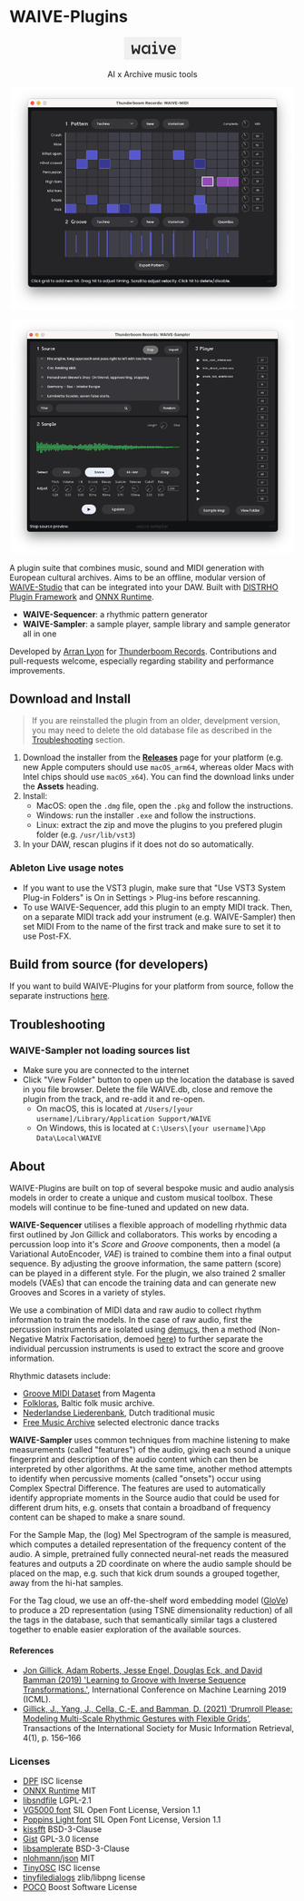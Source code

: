 # WAIVE-Plugins

<p align="center">
    <img src="assets/logo.png">
</p>
<p align="center">
    AI x Archive music tools
</p>

<p align="center">
    <img 
        src="assets/WAIVE_Sequencer.png" 
        width="500"
        alt="WAIVE-Sequencer screenshot"
    >
</p>

<p align="center">
    <img 
        src="assets/WAIVE_Sampler.png" 
        width="500"
        alt="WAIVE-Sampler screenshot"
    >
</p>

A plugin suite that combines music, sound and MIDI generation with European cultural archives. 
Aims to be an offline, modular version of [WAIVE-Studio](https://www.waive.studio/) that can be integrated into your DAW.
Built with [DISTRHO Plugin Framework](https://github.com/DISTRHO/DPF) and [ONNX Runtime](https://github.com/microsoft/onnxruntime).

- **WAIVE-Sequencer**: a rhythmic pattern generator
- **WAIVE-Sampler**: a sample player, sample library and sample generator all in one

Developed by [Arran Lyon](https://arranlyon.com) for [Thunderboom Records](https://www.thunderboomrecords.com). Contributions and pull-requests welcome, especially regarding stability and performance improvements.

## Download and Install

> If you are reinstalled the plugin from an older, develpment version, you may need to delete the old database file as described in the [Troubleshooting](#waive-sampler-not-loading-sources-list) section.

1. Download the installer from the [**Releases**](https://github.com/ThunderboomRecords/WAIVE/releases) page for your platform (e.g. new Apple computers should use `macOS_arm64`, whereas older Macs with Intel chips should use `macOS_x64`). You can find the download links under the **Assets** heading.
2. Install:
    - MacOS: open the `.dmg` file, open the `.pkg` and follow the instructions.
    - Windows: run the installer `.exe` and follow the instructions.
    - Linux: extract the zip and move the plugins to you prefered plugin folder (e.g. `/usr/lib/vst3`)
3. In your DAW, rescan plugins if it does not do so automatically.

### Ableton Live usage notes
- If you want to use the VST3 plugin, make sure that "Use VST3 System Plug-in Folders" is On in Settings > Plug-ins before rescanning.
- To use WAIVE-Sequencer, add this plugin to an empty MIDI track. Then, on a separate MIDI track add your instrument (e.g. WAIVE-Sampler) then set MIDI From to the name of the first track and make sure to set it to use Post-FX.

## Build from source (for developers)
If you want to build WAIVE-Plugins for your platform from source, follow the separate instructions [here](BUILD_INSTRUCTIONS.md).

## Troubleshooting
### WAIVE-Sampler not loading sources list
- Make sure you are connected to the internet
- Click "View Folder" button to open up the location the database is saved in you file browser. Delete the file WAIVE.db, close and remove the plugin from the track, and re-add it and re-open.
  - On macOS, this is located at `/Users/[your username]/Library/Application Support/WAIVE`
  - On Windows, this is located at `C:\Users\[your username]\App Data\Local\WAIVE`
 
## About
WAIVE-Plugins are built on top of several bespoke music and audio analysis models in order to create a unique and custom musical toolbox. These models will continue to be fine-tuned and updated on new data. 

**WAIVE-Sequencer** utilises a flexible approach of modelling rhythmic data first outlined by Jon Gillick and collaborators. This works by encoding a percussion loop into it's *Score* and *Groove* components, then a model (a Variational AutoEncoder, *VAE*) is trained to combine them into a final output sequence. By adjusting the groove information, the same pattern (score) can be played in a different style. For the plugin, we also trained 2 smaller models (VAEs) that can encode the training data and can generate new Grooves and Scores in a variety of styles. 

We use a combination of MIDI data and raw audio to collect rhythm information to train the models. In the case of raw audio, first the percussion instruments are isolated using [demucs](https://github.com/facebookresearch/demucs), then a method (Non-Negative Matrix Factorisation, demoed [here](https://www.audiolabs-erlangen.de/resources/MIR/2016-IEEE-TASLP-DrumSeparation/AmenBreak)) to further separate the individual percussion instruments is used to extract the score and groove information. 

Rhythmic datasets include:
- [Groove MIDI Dataset](https://magenta.tensorflow.org/datasets/groove) from Magenta
- [Folkloras](http://etnomuzikologai.lmta.lt/), Baltic folk music archive.
- [Nederlandse Liederenbank](https://www.liederenbank.nl/), Dutch traditional music
- [Free Music Archive](https://freemusicarchive.org/) selected electronic dance tracks

**WAIVE-Sampler** uses common techniques from machine listening to make measurements (called "features") of the audio, giving each sound a unique fingerprint and description of the audio content which can then be interpreted by other algorithms. At the same time, another method attempts to identify when percussive moments (called "onsets") occur using Complex Spectral Difference. The features are used to automatically identify appropriate moments in the Source audio that could be used for different drum hits, e.g. onsets that contain a broadband of frequency content can be shaped to make a snare sound.

For the Sample Map, the (log) Mel Spectrogram of the sample is measured, which computes a detailed representation of the frequency content of the audio. A simple, pretrained fully connected neural-net reads the measured features and outputs a 2D coordinate on where the audio sample should be placed on the map, e.g. such that kick drum sounds a grouped together, away from the hi-hat samples.

For the Tag cloud, we use an off-the-shelf word embedding model ([GloVe](https://nlp.stanford.edu/projects/glove/)) to produce a 2D representation (using TSNE dimensionality reduction) of all the tags in the database, such that semantically similar tags a clustered together to enable easier exploration of the available sources.
  
#### References
- [Jon Gillick, Adam Roberts, Jesse Engel, Douglas Eck, and David Bamman (2019) 'Learning to Groove with Inverse Sequence Transformations.'](https://magenta.tensorflow.org/datasets/groove), International Conference on Machine Learning 2019 (ICML). 
- [Gillick, J., Yang, J., Cella, C.-E. and Bamman, D. (2021) ‘Drumroll Please: Modeling Multi-Scale Rhythmic Gestures with Flexible Grids’](https://transactions.ismir.net/articles/10.5334/tismir.98#42-data-representations-for-comparison), Transactions of the International Society for Music Information Retrieval, 4(1), p. 156–166

### Licenses

- [DPF](https://github.com/DISTRHO/DPF?tab=ISC-1-ov-file) ISC license
- [ONNX Runtime](https://github.com/microsoft/onnxruntime) MIT
- [libsndfile](https://github.com/libsndfile/libsndfile?tab=LGPL-2.1-1-ov-file) LGPL-2.1 
- [VG5000 font](https://velvetyne.fr/fonts/vg5000/) SIL Open Font License, Version 1.1
- [Poppins Light font](https://fonts.google.com/specimen/Poppins) SIL Open Font License, Version 1.1
- [kissfft](https://github.com/mborgerding/kissfft) BSD-3-Clause
- [Gist](https://github.com/adamstark/Gist) GPL-3.0 license
- [libsamplerate](https://github.com/libsndfile/libsamplerate) BSD-3-Clause
- [nlohmann/json](https://github.com/nlohmann/json) MIT
- [TinyOSC](https://github.com/mhroth/tinyosc/tree/master) ISC license
- [tinyfiledialogs](https://sourceforge.net/projects/tinyfiledialogs/) zlib/libpng license
- [POCO](https://github.com/pocoproject/poco) Boost Software License
